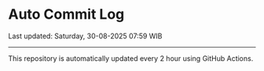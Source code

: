 # Auto Commit Log

Last updated: Saturday, 30-08-2025 07:59 WIB

---

This repository is automatically updated every 2 hour using GitHub Actions.
